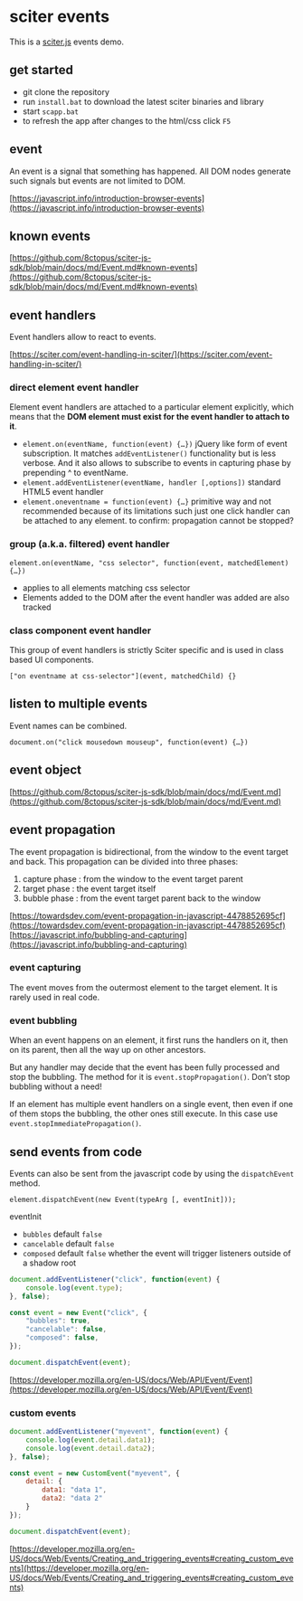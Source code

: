 # sciter events

This is a [sciter.js](https://sciter.com/) events demo.

## get started

- git clone the repository
- run `install.bat` to download the latest sciter binaries and library
- start `scapp.bat`
- to refresh the app after changes to the html/css click `F5`

## event

An event is a signal that something has happened. All DOM nodes generate such signals but events are not limited to DOM.

[https://javascript.info/introduction-browser-events](https://javascript.info/introduction-browser-events)

## known events

[https://github.com/8ctopus/sciter-js-sdk/blob/main/docs/md/Event.md#known-events](https://github.com/8ctopus/sciter-js-sdk/blob/main/docs/md/Event.md#known-events)

## event handlers

Event handlers allow to react to events.

[https://sciter.com/event-handling-in-sciter/](https://sciter.com/event-handling-in-sciter/)

### direct element event handler

Element event handlers are attached to a particular element explicitly, which means that the **DOM element must exist for the event handler to attach to it**.

- `element.on(eventName, function(event) {…})` jQuery like form of event subscription. It matches `addEventListener()` functionality but is less verbose.  And it also allows to subscribe to events in capturing phase by prepending ^ to eventName.
- `element.addEventListener(eventName, handler [,options])` standard HTML5 event handler
- `element.oneventname = function(event) {…}` primitive way and not recommended because of its limitations such just one click handler can be attached to any element. to confirm: propagation cannot be stopped?

### group (a.k.a. filtered) event handler

`element.on(eventName, "css selector", function(event, matchedElement) {…})`
- applies to all elements matching css selector
- Elements added to the DOM after the event handler was added are also tracked

### class component event handler

This group of event handlers is strictly Sciter specific and is used in class based UI components.

`["on eventname at css-selector"](event, matchedChild) {}`

## listen to multiple events

Event names can be combined.

`document.on("click mousedown mouseup", function(event) {…})`

## event object

[https://github.com/8ctopus/sciter-js-sdk/blob/main/docs/md/Event.md](https://github.com/8ctopus/sciter-js-sdk/blob/main/docs/md/Event.md)

## event propagation

The event propagation is bidirectional, from the window to the event target and back. This propagation can be divided into three phases:

1. capture phase : from the window to the event target parent
2. target phase : the event target itself
3. bubble phase : from the event target parent back to the window

[https://towardsdev.com/event-propagation-in-javascript-4478852695cf](https://towardsdev.com/event-propagation-in-javascript-4478852695cf)
[https://javascript.info/bubbling-and-capturing](https://javascript.info/bubbling-and-capturing)

### event capturing

The event moves from the outermost element to the target element. It is rarely used in real code.

### event bubbling

When an event happens on an element, it first runs the handlers on it, then on its parent, then all the way up on other ancestors.

But any handler may decide that the event has been fully processed and stop the bubbling. The method for it is `event.stopPropagation()`. Don’t stop bubbling without a need!

If an element has multiple event handlers on a single event, then even if one of them stops the bubbling, the other ones still execute. In this case use `event.stopImmediatePropagation()`.

## send events from code

Events can also be sent from the javascript code by using the `dispatchEvent` method.

`element.dispatchEvent(new Event(typeArg [, eventInit]));`

eventInit
- `bubbles` default `false`
- `cancelable` default `false`
- `composed` default `false` whether the event will trigger listeners outside of a shadow root

```js
document.addEventListener("click", function(event) {
    console.log(event.type);
}, false);

const event = new Event("click", {
    "bubbles": true,
    "cancelable": false,
    "composed": false,
});

document.dispatchEvent(event);
```

[https://developer.mozilla.org/en-US/docs/Web/API/Event/Event](https://developer.mozilla.org/en-US/docs/Web/API/Event/Event)

### custom events

```js
document.addEventListener("myevent", function(event) {
    console.log(event.detail.data1);
    console.log(event.detail.data2);
}, false);

const event = new CustomEvent("myevent", {
    detail: {
        data1: "data 1",
        data2: "data 2"
    }
});

document.dispatchEvent(event);
```

[https://developer.mozilla.org/en-US/docs/Web/Events/Creating_and_triggering_events#creating_custom_events](https://developer.mozilla.org/en-US/docs/Web/Events/Creating_and_triggering_events#creating_custom_events)
